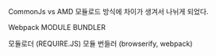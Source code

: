 CommonJs vs AMD
모듈로드 방식에 차이가 생겨서 나뉘게 되었다.

Webpack
MODULE BUNDLER

모듈로더 (REQUIRE.JS)
모듈 번들러 (browserify, webpack)
